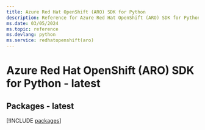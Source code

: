 ```yaml
---
title: Azure Red Hat OpenShift (ARO) SDK for Python
description: Reference for Azure Red Hat OpenShift (ARO) SDK for Python
ms.date: 03/05/2024
ms.topic: reference
ms.devlang: python
ms.service: redhatopenshift(aro)
---
```

# Azure Red Hat OpenShift (ARO) SDK for Python - latest
## Packages - latest
[!INCLUDE [packages](red-hat-openshift-(aro)-index.md)]